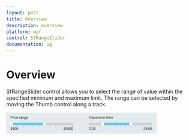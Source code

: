```yaml
---
layout: post
title: Overview
description: overview 
platform: wpf
control: SfRangeSlider 
documentation: ug
---
```


# Overview 

SfRangeSlider control allows you to select the range of value within the specified minimum and maximum limit. The range can be selected by moving the Thumb control along a track.  

![](Overview_images/Overview_img1.jpeg)
